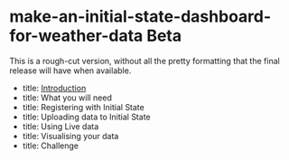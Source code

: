 # make-an-initial-state-dashboard-for-weather-data Beta

This is a rough-cut version, without all the pretty formatting that the final release will have when available.


- title: [Introduction](step_1.md)
- title: What you will need
- title: Registering with Initial State
- title: Uploading data to Initial State
- title: Using Live data
- title: Visualising your data
- title: Challenge
